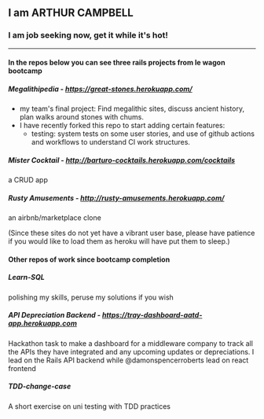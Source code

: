 ## I am ARTHUR CAMPBELL
### I am job seeking now, get it while it's hot!
***
#### In the repos below you can see three rails projects from le wagon bootcamp
##### Megalithipedia - https://great-stones.herokuapp.com/
* my team's final project: Find megalithic sites, discuss ancient history, plan walks around stones with chums.
* I have recently forked this repo to start adding certain features:
    * testing: system tests on some user stories, and use of github actions and workflows to understand CI work structures.
##### Mister Cocktail - http://barturo-cocktails.herokuapp.com/cocktails
a CRUD app
##### Rusty Amusements - http://rusty-amusements.herokuapp.com/
an airbnb/marketplace clone

(Since these sites do not yet have a vibrant user base, please have patience if you would like to load them as heroku will have put them to sleep.)

#### Other repos of work since bootcamp completion
##### Learn-SQL
polishing my skills, peruse my solutions if you wish
##### API Depreciation Backend - https://tray-dashboard-aatd-app.herokuapp.com
Hackathon task to make a dashboard for a middleware company to track all the APIs they have integrated and any upcoming updates or depreciations.
I lead on the Rails API backend while @damonspencerroberts lead on react frontend
##### TDD-change-case
A short exercise on uni testing with TDD practices
<!--
**arfacamble/arfacamble** is a ✨ _special_ ✨ repository because its `README.md` (this file) appears on your GitHub profile.

Here are some ideas to get you started:

- 🔭 I’m currently working on ...
- 🌱 I’m currently learning ...
- 👯 I’m looking to collaborate on ...
- 🤔 I’m looking for help with ...
- 💬 Ask me about ...
- 📫 How to reach me: ...
- 😄 Pronouns: ...
- ⚡ Fun fact: ...
-->
